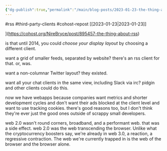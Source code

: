 ```yaml
---
{"dg-publish":true,"permalink":"/main/blog-posts/2023-01-23-the-thing-about-rss-and-many-things-of-the-era-of-the-dominance-of-the-third-party-client/","noteIcon":""}
---
```


#rss #third-party-clients #cohost-repost
[[2023-01-23\|2023-01-23]]

](https://cohost.org/NireBryce/post/895457-the-thing-about-rss)

is that until 2014, you could _choose your display layout_ by choosing a different client.

want a grid of smaller feeds, separated by website? there's an rss client for that. or, was.

want a non-columnar Twitter layout? they existed.

want all your chat clients in the same view, including Slack via irc? pidgin and other clients could do this.

now we have webapps because companies want metrics and shorter development cycles and don't want their ads blocked at the client level and want to use tracking cookies. there's good reasons too, but I don't think they're ever just the good ones outside of scrappy small developers.

web 2.0 wasn't round corners, broadband, and a performant web. that was a side effect. web 2.0 was the web transcending the browser. Unlike what the cryptocurrency boosters say, we're already in web 3.0, a reaction, a regressive contraction. The web we're currently trapped in is the web of the browser and the browser alone.